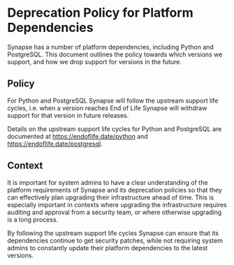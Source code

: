 Deprecation Policy for Platform Dependencies
============================================

Synapse has a number of platform dependencies, including Python and PostgreSQL.
This document outlines the policy towards which versions we support, and how we
drop support for versions in the future.


Policy
------

For Python and PostgreSQL Synapse will follow the upstream support life cycles,
i.e. when a version reaches End of Life Synapse will withdraw support for that
version in future releases.

Details on the upstream support life cycles for Python and PostgreSQL are
documented at https://endoflife.date/python and
https://endoflife.date/postgresql.


Context
-------

It is important for system admins to have a clear understanding of the platform
requirements of Synapse and its deprecation policies so that they can
effectively plan upgrading their infrastructure ahead of time. This is
especially important in contexts where upgrading the infrastructure requires
auditing and approval from a security team, or where otherwise upgrading is a
long process.

By following the upstream support life cycles Synapse can ensure that its
dependencies continue to get security patches, while not requiring system admins
to constantly update their platform dependencies to the latest versions.
